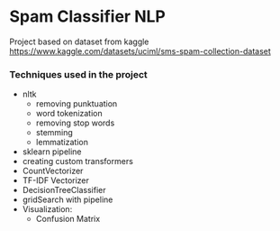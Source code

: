 # Spam Classifier NLP



Project based on dataset from kaggle
https://www.kaggle.com/datasets/uciml/sms-spam-collection-dataset

### Techniques used in the project
+ nltk
    + removing punktuation
    + word tokenization
    + removing stop words
    + stemming
    + lemmatization
+ sklearn pipeline
+ creating custom transformers
+ CountVectorizer
+ TF-IDF Vectorizer
+ DecisionTreeClassifier
+ gridSearch with pipeline
+ Visualization:
   + Confusion Matrix